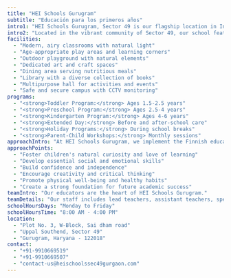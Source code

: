 ```yaml
---
title: "HEI Schools Gurugram"
subtitle: "Educación para los primeros años"
intro1: "HEI Schools Gurugram, Sector 49 is our flagship location in India, offering world-class early childhood education based on the renowned Finnish educational model."
intro2: "Located in the vibrant community of Sector 49, our school features purpose-built facilities designed with children in mind."
facilities:
  - "Modern, airy classrooms with natural light"
  - "Age-appropriate play areas and learning corners"
  - "Outdoor playground with natural elements"
  - "Dedicated art and craft spaces"
  - "Dining area serving nutritious meals"
  - "Library with a diverse collection of books"
  - "Multipurpose hall for activities and events"
  - "Safe and secure campus with CCTV monitoring"
programs:
  - "<strong>Toddler Program:</strong> Ages 1.5-2.5 years"
  - "<strong>Preschool Program:</strong> Ages 2.5-4 years"
  - "<strong>Kindergarten Program:</strong> Ages 4-6 years"
  - "<strong>Extended Day:</strong> Before and after-school care"
  - "<strong>Holiday Programs:</strong> During school breaks"
  - "<strong>Parent-Child Workshops:</strong> Monthly sessions"
approachIntro: "At HEI Schools Gurugram, we implement the Finnish educational approach, which is widely recognized as one of the most effective in the world."
approachPoints:
  - "Foster children's natural curiosity and love of learning"
  - "Develop essential social and emotional skills"
  - "Build confidence and independence"
  - "Encourage creativity and critical thinking"
  - "Promote physical well-being and healthy habits"
  - "Create a strong foundation for future academic success"
teamIntro: "Our educators are the heart of HEI Schools Gurugram."
teamDetails: "Our staff includes lead teachers, assistant teachers, specialists in music, art, and physical education, and administrative personnel who work together to create a positive and enriching experience for every child."
schoolHoursDays: "Monday to Friday"
schoolHoursTime: "8:00 AM - 4:00 PM"
location:
  - "Plot No. 3, W-Block, Sai dham road"
  - "Uppal Southend, Sector 49"
  - "Gurugram, Haryana - 122018"
contact:
  - "+91-9910669519"
  - "+91-9910669507"
  - "contact-us@heischoolssec49gurgaon.com"
---
```

